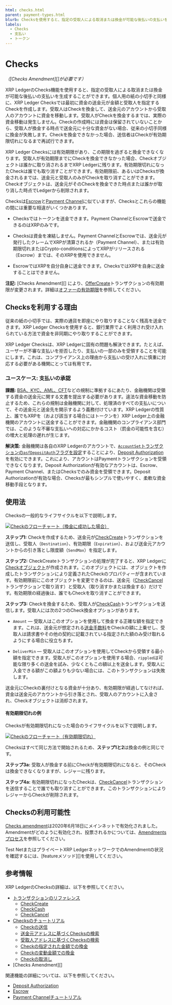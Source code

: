 ```yaml
---
html: checks.html
parent: payment-types.html
blurb: Checksを使用すると、指定の受取人による取消または換金が可能な後払いの支払いを生成することができます。
labels:
  - Checks
  - 支払い
  - トークン
---
```

# Checks

_（[Checks Amendment][]が必要です）_

XRP LedgerのChecks機能を使用すると、指定の受取人による取消または換金が可能な後払いの支払いを生成することができます。個人用の紙の小切手と同様に、XRP Ledger Checksでは最初に資金の送金元が金額と受取人を指定するCheckを作成します。受取人はCheckを換金して、送金元のアカウントから受取人のアカウントに資金を移動します。受取人がCheckを換金するまでは、実際の資金移動は発生しません。Checkの作成時には資金は保留されていないことから、受取人が換金する時点で送金元に十分な資金がない場合、従来の小切手同様に換金が失敗します。Checkを換金できなかった場合、送信者はCheckが有効期限切れになるまで再試行できます。

XRP Ledger Checksには有効期限があり、この期限を過ぎると換金できなくなります。受取人が有効期限までにCheckを換金できなかった場合、Checkオブジェクトは誰かに取り消されるまでXRP Ledgerに残ります。有効期限切れになったCheckは誰でも取り消すことができます。有効期限前、あるいはChecksが換金されるまでは、送金元と受取人のみがCheckを取り消すことができます。Checkオブジェクトは、送金元がそのCheckを換金できた時点または誰かが取り消した時点でLedgerから削除されます。

Checksは[Escrow](escrow.md)と[Payment Channel](../../tutorials/use-specialized-payment-types/use-payment-channels.md)に似ていますが、Checksとこれらの機能の間には重要な相違がいくつかあります。

* Checksではトークンを送金できます。Payment ChannelとEscrowで送金できるのはXRPのみです。

* Checksは資金を凍結しません。Payment ChannelとEscrowでは、送金元が発行したクレームでXRPが清算されるか（Payment Channel）、または有効期限切れまたはCrypto-conditionsによってXRPがリリースされる（Escrow）までは、そのXRPを使用できません。

* EscrowではXRPを自分自身に送金できます。ChecksではXRPを自身に送金することはできません。


**注記:** [Checks Amendment][] により、[OfferCreate](../../references/protocol/transactions/types/offercreate.md)トランザクションの有効期限が変更されます。詳細は[オファーの有効期限](../tokens/decentralized-exchange/offers.md#オファーの有効期限)を参照してください。


## Checksを利用する理由

従来の紙の小切手では、実際の通貨を即座にやり取りすることなく残高を送金できます。XRP Ledger Checksを使用すると、銀行業界でよく利用され受け入れられている方法で資金を非同期にやり取りすることができます。

XRP Ledger Checksは、XRP Ledgerに固有の問題も解決できます。たとえば、ユーザーが不審な支払いを拒否したり、支払いの一部のみを受領することを可能にします。これは、コンプライアンス上の理由から支払いの受け入れに慎重に対応する必要がある機関にとっては有用です。


### ユースケース: 支払いの承認

**課題:** [BSA、KYC、AML、CFT](../tokens/fungible-tokens/stablecoins/compliance-guidelines.md)などの規制に準拠するにあたり、金融機関は受領する資金の送金元に関する文書を提出する必要があります。違法な資金移動を防止するため、これらの規制は金融機関に対して、処理済のすべての支払いについて、その送金元と送金先を開示するよう義務付けています。XRP Ledgerの性質上、誰でもXRPを（および該当する場合にはトークンを）XRP Ledger上の金融機関のアカウントに送金することができます。金融機関のコンプライアンス部門では、このような不審な支払いへの対応にかかるコスト（罰金の可能性を含む）の増大と処理の遅れが生じます。

**解決策:** 金融機関は各自のXRP Ledgerのアカウントで、[`AccountSet`トランザクションの`asfDepositAuth`フラグを設定](../../references/protocol/transactions/types/accountset.md)することにより、[Deposit Authorization](../accounts/depositauth.md)を有効にできます。これにより、アカウントはPaymentトランザクションを受領できなくなります。Deposit Authorizationが有効なアカウントは、Escrow、Payment Channel、またはChecksでのみ資金を受領できます。Deposit Authorizationが有効な場合、Checksが最もシンプルで使いやすく、柔軟な資金移動手段となります。


## 使用法

Checksの一般的なライフサイクルを以下で説明します。

<!--{# Diagram source: https://docs.google.com/drawings/d/1Ez8OZVB2TLH-b_kSFOAgfYqXlEQt4KaUBW6F3TJAv_Q/edit #}-->

[![Checkのフローチャート（換金に成功した場合）](/img/checks-happy-path.ja.png)](/img/checks-happy-path.ja.png)

**ステップ1:** Checkを作成するため、送金元が[CheckCreate](../../references/protocol/transactions/types/checkcreate.md)トランザクションを送信し、受取人（`Destination`）、有効期限（`Expiration`）、および送金元アカウントからの引き落とし限度額（`SendMax`）を指定します。


**ステップ2:** CheckCreateトランザクションの処理が完了すると、XRP Ledgerに[Checkオブジェクト](../../references/protocol/ledger-data/ledger-entry-types/check.md)が作成されます。このオブジェクトには、オブジェクトを作成したトランザクションにより定義されたCheckのプロパティーが含まれています。有効期限前にこのオブジェクトを変更できるのは、送金元（[CheckCancel](../../references/protocol/transactions/types/checkcancel.md)トランザクションで取り消す）と受取人（取り消すかまたは換金する）だけです。有効期限の経過後は、誰でもCheckを取り消すことができます。

**ステップ3:** Checkを換金するため、受取人が[CheckCash](../../references/protocol/transactions/types/checkcash.md)トランザクションを送信します。受取人には次の2つのCheck換金オプションがあります。

* `Amount` — 受取人はこのオプションを使用して換金する正確な額を指定できます。これは、送金元が想定される[送金手数料](../tokens/transfer-fees.md)をCheckの額に上乗せし、受取人は請求書やその他の契約に記載されている指定された額のみ受け取れるようにする場合に役立ちます。

* `DeliverMin` — 受取人はこのオプションを使用してCheckから受領する最小額を指定できます。受取人がこのオプションを使用する場合、`rippled`は可能な限り多くの送金を試み、少なくともこの額以上を送金します。受取人に入金できる額がこの額よりも少ない場合には、このトランザクションは失敗します。

送金元にCheckの裏付けとなる資金が十分あり、有効期限が経過してなければ、資金は送金元のアカウントから引き落とされ、受取人のアカウントに入金され、Checkオブジェクトは消却されます。



#### 有効期限切れの例

Checksが有効期限切れになった場合のライフサイクルを以下で説明します。

<!--{# Diagram source: https://docs.google.com/drawings/d/11auqa0kVUPonqlc_RaQUfHcSkUI47xneSKpwlLxzSK0/edit #}-->

[![Checkのフローチャート（有効期限切れ）](/img/checks-expiration.ja.png)](/img/checks-expiration.ja.png)


Checksはすべて同じ方法で開始されるため、**ステップ1と2**は換金の例と同じです。

**ステップ3a:** 受取人が換金する前にCheckが有効期限切れになると、そのCheckは換金できなくなりますが、レジャーに残ります。

**ステップ4a:** 有効期限切れになったCheckは、[CheckCancel](../../references/protocol/transactions/types/checkcancel.md)トランザクションを送信することで誰でも取り消すことができます。このトランザクションによりレジャーからCheckが削除されます。  



## Checksの利用可能性

[Checks amendment](../../resources/known-amendments.md#checks)は2020年6月18日にメインネットで有効化されました。Amendmentがどのように有効化され、投票されるかについては、[Amendmentsプロセス](../networks-and-servers/amendments.md#amendmentプロセス)を参照してください。

Test NetまたはプライベートXRP LedgerネットワークでのAmendmentの状況を確認するには、[featureメソッド][]を使用してください。


## 参考情報

XRP LedgerのChecksの詳細は、以下を参照してください。

- [トランザクションのリファレンス](../../references/protocol/transactions/types/index.md)
    - [CheckCreate](../../references/protocol/transactions/types/checkcreate.md)
    - [CheckCash](../../references/protocol/transactions/types/checkcash.md)
    - [CheckCancel](../../references/protocol/transactions/types/checkcancel.md)
- [Checksのチュートリアル](../../tutorials/use-specialized-payment-types/use-checks/use-checks.md)
    - [Checkの送信](../../tutorials/use-specialized-payment-types/use-checks/send-a-check.md)
    - [送金元アドレスに基づくChecksの検索](../../tutorials/use-specialized-payment-types/use-checks/look-up-checks-by-sender.md)
    - [受取人アドレスに基づくChecksの検索](../../tutorials/use-specialized-payment-types/use-checks/look-up-checks-by-recipient.md)
    - [Checkの指定された金額での換金](../../tutorials/use-specialized-payment-types/use-checks/cash-a-check-for-an-exact-amount.md)
    - [Checkの変動金額での換金](../../tutorials/use-specialized-payment-types/use-checks/cash-a-check-for-a-flexible-amount.md)
    - [Checkの取消し](../../tutorials/use-specialized-payment-types/use-checks/cancel-a-check.md)
- [Checks Amendment][]

関連機能の詳細については、以下を参照してください。

* [Deposit Authorization](../accounts/depositauth.md)
* [Escrow](escrow.md)
* [Payment Channelチュートリアル](../../tutorials/use-specialized-payment-types/use-payment-channels.md)
